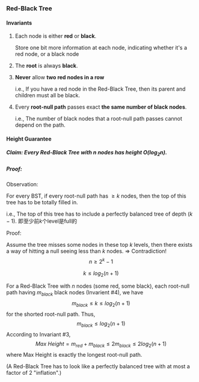 ### Red-Black Tree

#### Invariants

1. Each node is either **red** or **black**.

   Store one bit more information at each node, indicating whether it's a red node, or a black node

2. The **root** is always **black**.

3. **Never** allow **two red nodes in a row**

   i.e., If you have a red node in the Red-Black Tree, then its parent and children must all be black.

4. Every **root-null path** passes exact **the same number of black nodes**.

   i.e., The number of black nodes that a root-null path passes cannot depend on the path.



#### Height Guarantee

##### Claim: Every Red-Black Tree with $n$ nodes has height O($log_2 n$).

##### Proof:

Observation:

For every BST, if every root-null path has $\ge k$ nodes, then the top of this tree has to be totally filled in.

i.e., The top of this tree has to include a perfectly balanced tree of depth $(k-1)$. 即至少前$k$个level是full的

Proof:

Assume the tree misses some nodes in these top $k$ levels, then there exists a way of hitting a null seeing less than $k$ nodes. => Contradiction!
$$
n \ge 2^k-1
$$

$$
k \le log_2(n+1)
$$

For a Red-Black Tree with $n$ nodes (some red, some black), each root-null path having $m_{black}$ black nodes (Invarient #4), we have
$$
m_{black} \le k \le log_2 (n + 1)
$$
for the shorted root-null path. Thus,
$$
m_{black} \le log_2 (n + 1)
$$
According to Invariant #3,
$$
Max \ Height = m_{red} + m_{black} \le 2m_{black} \le 2log_2(n + 1)
$$
where Max Height is exactly the longest root-null path.

(A Red-Black Tree has to look like a perfectly balanced tree with at most a factor of 2 "inflation".)
